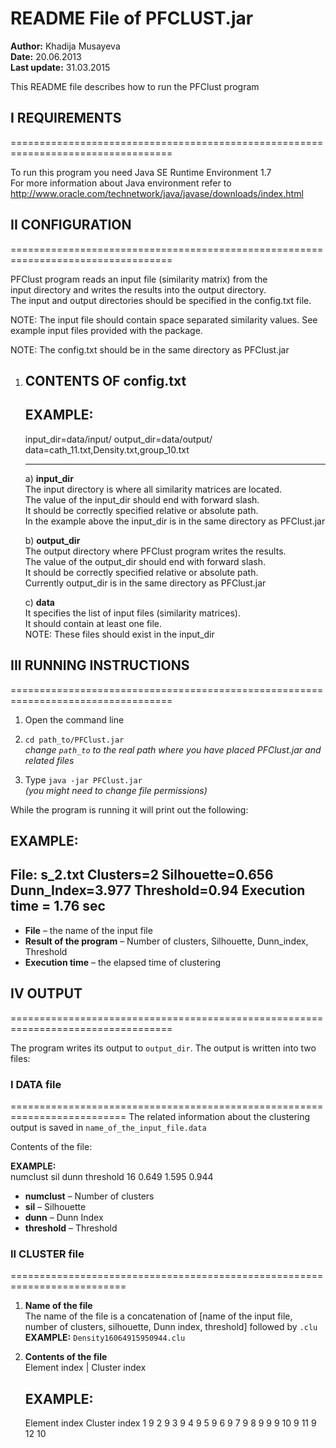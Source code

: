 # README File of PFCLUST.jar  
**Author:** Khadija Musayeva  
**Date:** 20.06.2013  
**Last update:** 31.03.2015  

This README file describes how to run the PFClust program

## I REQUIREMENTS  
==================================================================================

To run this program you need Java SE Runtime Environment 1.7  
For more information about Java environment refer to http://www.oracle.com/technetwork/java/javase/downloads/index.html

## II CONFIGURATION  
==================================================================================

PFClust program reads an input file (similarity matrix) from the  
input directory and writes the results into the output directory.  
The input and output directories should be specified in the config.txt file.

NOTE: The input file should contain space separated similarity values. See example input files provided with the package.

NOTE: The config.txt should be in the same directory as PFClust.jar

1. **CONTENTS OF config.txt**  
   ----------------------------------------------

   **EXAMPLE:**  
   ----------------------------------------------
   input_dir=data/input/
   output_dir=data/output/
   data=cath_11.txt,Density.txt,group_10.txt
   
   ----------------------------------------------

   a) **input_dir**  
   The input directory is where all similarity matrices are located.  
   The value of the input_dir should end with forward slash.  
   It should be correctly specified relative or absolute path.  
   In the example above the input_dir is in the same directory as PFClust.jar

   b) **output_dir**  
   The output directory where PFClust program writes the results.  
   The value of the output_dir should end with forward slash.  
   It should be correctly specified relative or absolute path.  
   Currently output_dir is in the same directory as PFClust.jar

   c) **data**  
   It specifies the list of input files (similarity matrices).  
   It should contain at least one file.  
   NOTE: These files should exist in the input_dir

## III RUNNING INSTRUCTIONS  
==================================================================================

1. Open the command line

2. `cd path_to/PFClust.jar`  
   _change `path_to` to the real path where you have placed PFClust.jar and related files_

3. Type `java -jar PFClust.jar`  
   _(you might need to change file permissions)_

While the program is running it will print out the following:

**EXAMPLE:**  
-----------------------------------------------------------------------------
File: s_2.txt
Clusters=2    Silhouette=0.656    Dunn_Index=3.977    Threshold=0.94
Execution time = 1.76 sec 
-----------------------------------------------------------------------------


- **File** – the name of the input file  
- **Result of the program** – Number of clusters, Silhouette, Dunn_index, Threshold  
- **Execution time** – the elapsed time of clustering

## IV OUTPUT  
==================================================================================

The program writes its output to `output_dir`. The output is written into two files:

### I DATA file  
==========================================================================
The related information about the clustering output is saved in `name_of_the_input_file.data`

Contents of the file:

**EXAMPLE:**  
numclust    sil    dunn    threshold
16          0.649  1.595  0.944


- **numclust** – Number of clusters  
- **sil** – Silhouette  
- **dunn** – Dunn Index  
- **threshold** – Threshold  

### II CLUSTER file  
==========================================================================
1. **Name of the file**  
   The name of the file is a concatenation of [name of the input file, number of clusters, silhouette, Dunn index, threshold] followed by `.clu`  
   **EXAMPLE:** `Density16064915950944.clu`

2. **Contents of the file**  
   Element index | Cluster index

   **EXAMPLE:**  
   ------------------------------------------------------------------------
   Element index    Cluster index
   1                 9
   2                 9
   3                 9
   4                 9
   5                 9
   6                 9
   7                 9
   8                 9
   9                 9
   10                9
   11                9
   12                10
  
